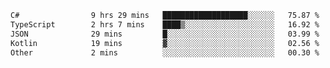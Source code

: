 <!--START_SECTION:waka-->

```txt
C#                9 hrs 29 mins   ███████████████████░░░░░░   75.87 %
TypeScript        2 hrs 7 mins    ████▒░░░░░░░░░░░░░░░░░░░░   16.92 %
JSON              29 mins         █░░░░░░░░░░░░░░░░░░░░░░░░   03.99 %
Kotlin            19 mins         ▓░░░░░░░░░░░░░░░░░░░░░░░░   02.56 %
Other             2 mins          ░░░░░░░░░░░░░░░░░░░░░░░░░   00.30 %
```

<!--END_SECTION:waka-->
